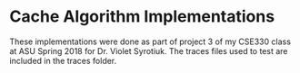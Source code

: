 # Cache Algorithm Implementations
These implementations were done as part of project 3 of my CSE330 class at ASU Spring 2018 for Dr. Violet Syrotiuk.
The traces files used to test are included in the traces folder. 
